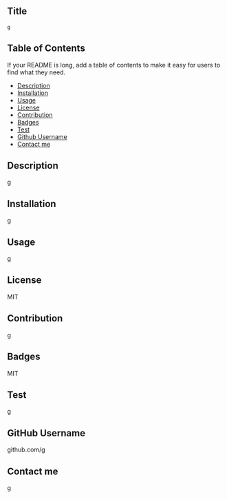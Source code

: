 ## Title
    g
## Table of Contents 
If your README is long, add a table of contents to make it easy for users to find what they need.
* [Description](#description)
* [Installation](installation)
* [Usage](#usage)
* [License](#license)
* [Contribution](#contribution)
* [Badges](#license)
* [Test](#test)
* [Github Username](#github%username)
* [Contact me](#contact%me)
    
## Description
  g
    
## Installation
  g
    
## Usage
  g
    
## License
  MIT
    
## Contribution
  g
    
## Badges
  MIT
    
## Test
  g
    
## GitHub Username
  github.com/g
    
## Contact me
  g